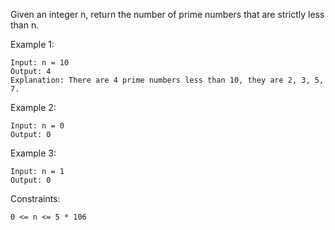 Given an integer n, return the number of prime numbers that are strictly less than n.<br>

Example 1:

    Input: n = 10
    Output: 4
    Explanation: There are 4 prime numbers less than 10, they are 2, 3, 5, 7.

Example 2:

    Input: n = 0
    Output: 0

Example 3:

    Input: n = 1
    Output: 0

Constraints:

    0 <= n <= 5 * 106
